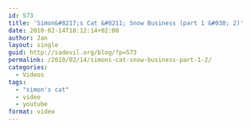 ```yaml
---
id: 573
title: 'Simon&#8217;s Cat &#8211; Snow Business (part 1 &#038; 2)'
date: 2010-02-14T18:12:14+02:00
author: Jan
layout: single
guid: http://sadevil.org/blog/?p=573
permalink: /2010/02/14/simons-cat-snow-business-part-1-2/
categories:
  - Videos
tags:
  - "simon's cat"
  - video
  - youtube
format: video
---
```

<center>
</center>